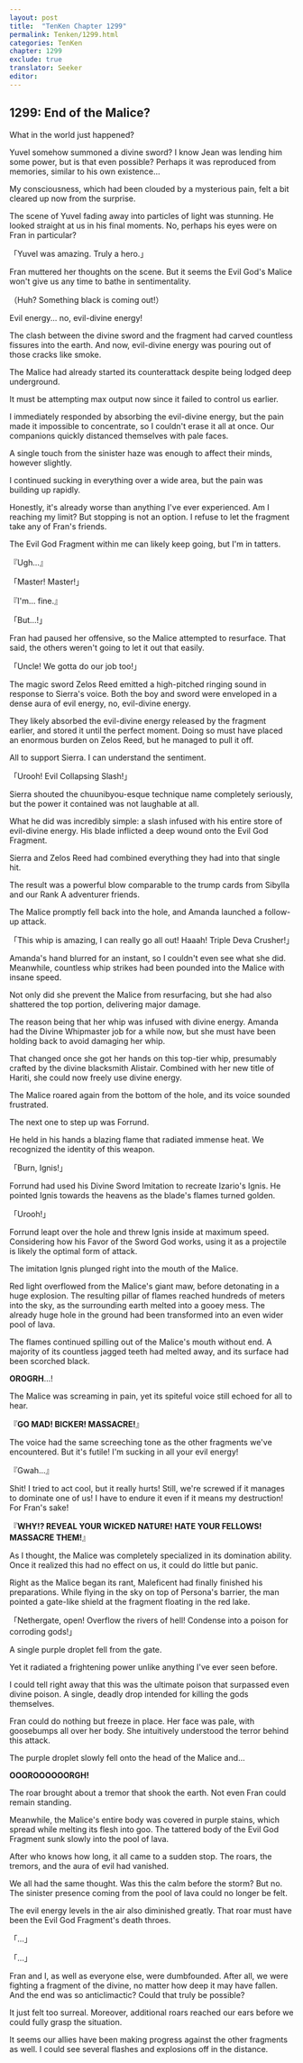 ```yaml
---
layout: post
title:  "TenKen Chapter 1299"
permalink: Tenken/1299.html
categories: TenKen
chapter: 1299
exclude: true
translator: Seeker
editor: 
---
```

<h2>1299: End of the Malice?</h2>

What in the world just happened?

Yuvel somehow summoned a divine sword? I know Jean was lending him some power, but is that even possible? Perhaps it was reproduced from memories, similar to his own existence...

My consciousness, which had been clouded by a mysterious pain, felt a bit cleared up now from the surprise.

The scene of Yuvel fading away into particles of light was stunning. He looked straight at us in his final moments. No, perhaps his eyes were on Fran in particular?

「Yuvel was amazing. Truly a hero.」

Fran muttered her thoughts on the scene. But it seems the Evil God's Malice won't give us any time to bathe in sentimentality.

（Huh? Something black is coming out!）

Evil energy... no, evil-divine energy!

The clash between the divine sword and the fragment had carved countless fissures into the earth. And now, evil-divine energy was pouring out of those cracks like smoke.

The Malice had already started its counterattack despite being lodged deep underground.

It must be attempting max output now since it failed to control us earlier.

I immediately responded by absorbing the evil-divine energy, but the pain made it impossible to concentrate, so I couldn't erase it all at once. Our companions quickly distanced themselves with pale faces.

A single touch from the sinister haze was enough to affect their minds, however slightly.

I continued sucking in everything over a wide area, but the pain was building up rapidly.

Honestly, it's already worse than anything I've ever experienced. Am I reaching my limit? But stopping is not an option. I refuse to let the fragment take any of Fran's friends.

The Evil God Fragment within me can likely keep going, but I'm in tatters.

『Ugh...』

「Master! Master!」

『I'm... fine.』

「But...!」

Fran had paused her offensive, so the Malice attempted to resurface. That said, the others weren't going to let it out that easily.

「Uncle! We gotta do our job too!」

The magic sword Zelos Reed emitted a high-pitched ringing sound in response to Sierra's voice. Both the boy and sword were enveloped in a dense aura of evil energy, no, evil-divine energy.

They likely absorbed the evil-divine energy released by the fragment earlier, and stored it until the perfect moment. Doing so must have placed an enormous burden on Zelos Reed, but he managed to pull it off.

All to support Sierra. I can understand the sentiment.

「Urooh! Evil Collapsing Slash!」

Sierra shouted the chuunibyou-esque technique name completely seriously, but the power it contained was not laughable at all.

What he did was incredibly simple: a slash infused with his entire store of evil-divine energy. His blade inflicted a deep wound onto the Evil God Fragment.

Sierra and Zelos Reed had combined everything they had into that single hit.

The result was a powerful blow comparable to the trump cards from Sibylla and our Rank A adventurer friends.

The Malice promptly fell back into the hole, and Amanda launched a follow-up attack.

「This whip is amazing, I can really go all out! Haaah! Triple Deva Crusher!」

Amanda's hand blurred for an instant, so I couldn't even see what she did. Meanwhile, countless whip strikes had been pounded into the Malice with insane speed.

Not only did she prevent the Malice from resurfacing, but she had also shattered the top portion, delivering major damage. 

The reason being that her whip was infused with divine energy. Amanda had the Divine Whipmaster job for a while now, but she must have been holding back to avoid damaging her whip.

That changed once she got her hands on this top-tier whip, presumably crafted by the divine blacksmith Alistair. Combined with her new title of Hariti, she could now freely use divine energy.

The Malice roared again from the bottom of the hole, and its voice sounded frustrated.

The next one to step up was Forrund.

He held in his hands a blazing flame that radiated immense heat. We recognized the identity of this weapon.

「Burn, Ignis!」

Forrund had used his Divine Sword Imitation to recreate Izario's Ignis. He pointed Ignis towards the heavens as the blade's flames turned golden.

「Urooh!」

Forrund leapt over the hole and threw Ignis inside at maximum speed. Considering how his Favor of the Sword God works, using it as a projectile is likely the optimal form of attack. 

The imitation Ignis plunged right into the mouth of the Malice.

Red light overflowed from the Malice's giant maw, before detonating in a huge explosion. The resulting pillar of flames reached hundreds of meters into the sky, as the surrounding earth melted into a gooey mess. The already huge hole in the ground had been transformed into an even wider pool of lava.

The flames continued spilling out of the Malice's mouth without end. A majority of its countless jagged teeth had melted away, and its surface had been scorched black.

**OROGRH**...!

The Malice was screaming in pain, yet its spiteful voice still echoed for all to hear.

『**GO MAD! BICKER! MASSACRE!**』

The voice had the same screeching tone as the other fragments we've encountered. But it's futile! I'm sucking in all your evil energy!

『Gwah...』

Shit! I tried to act cool, but it really hurts! Still, we're screwed if it manages to dominate one of us! I have to endure it even if it means my destruction! For Fran's sake!

『**WHY!? REVEAL YOUR WICKED NATURE! HATE YOUR FELLOWS! MASSACRE THEM!**』

As I thought, the Malice was completely specialized in its domination ability. Once it realized this had no effect on us, it could do little but panic.

Right as the Malice began its rant, Maleficent had finally finished his preparations. While flying in the sky on top of Persona's barrier, the man pointed a gate-like shield at the fragment floating in the red lake.

「Nethergate, open! Overflow the rivers of hell! Condense into a poison for corroding gods!」

A single purple droplet fell from the gate.

Yet it radiated a frightening power unlike anything I've ever seen before.

I could tell right away that this was the ultimate poison that surpassed even divine poison. A single, deadly drop intended for killing the gods themselves.

Fran could do nothing but freeze in place. Her face was pale, with goosebumps all over her body. She intuitively understood the terror behind this attack.

The purple droplet slowly fell onto the head of the Malice and...

**OOOROOOOOORGH!**

The roar brought about a tremor that shook the earth. Not even Fran could remain standing.

Meanwhile, the Malice's entire body was covered in purple stains, which spread while melting its flesh into goo. The tattered body of the Evil God Fragment sunk slowly into the pool of lava.

After who knows how long, it all came to a sudden stop. The roars, the tremors, and the aura of evil had vanished.

We all had the same thought. Was this the calm before the storm? But no. The sinister presence coming from the pool of lava could no longer be felt.

The evil energy levels in the air also diminished greatly. That roar must have been the Evil God Fragment's death throes.

「...」

「...」

Fran and I, as well as everyone else, were dumbfounded. After all, we were fighting a fragment of the divine, no matter how deep it may have fallen. And the end was so anticlimactic? Could that truly be possible?

It just felt too surreal. Moreover, additional roars reached our ears before we could fully grasp the situation.

It seems our allies have been making progress against the other fragments as well. I could see several flashes and explosions off in the distance.



